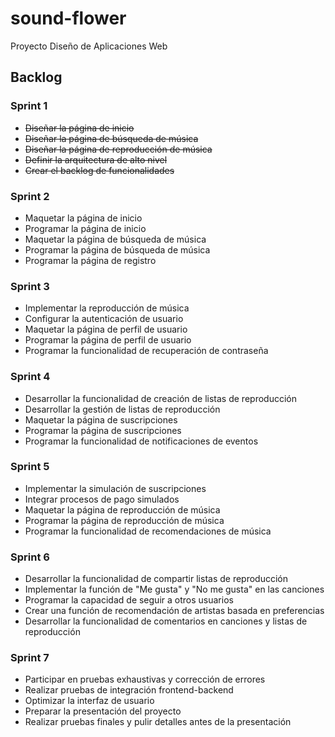 # sound-flower
 Proyecto Diseño de Aplicaciones Web

## Backlog

### Sprint 1

- ~~Diseñar la página de inicio~~
- ~~Diseñar la página de búsqueda de música~~
- ~~Diseñar la página de reproducción de música~~
- ~~Definir la arquitectura de alto nivel~~
- ~~Crear el backlog de funcionalidades~~

### Sprint 2

- Maquetar la página de inicio
- Programar la página de inicio
- Maquetar la página de búsqueda de música
- Programar la página de búsqueda de música
- Programar la página de registro

### Sprint 3

- Implementar la reproducción de música
- Configurar la autenticación de usuario
- Maquetar la página de perfil de usuario
- Programar la página de perfil de usuario
- Programar la funcionalidad de recuperación de contraseña

### Sprint 4

- Desarrollar la funcionalidad de creación de listas de reproducción
- Desarrollar la gestión de listas de reproducción
- Maquetar la página de suscripciones
- Programar la página de suscripciones
- Programar la funcionalidad de notificaciones de eventos

### Sprint 5

- Implementar la simulación de suscripciones
- Integrar procesos de pago simulados
- Maquetar la página de reproducción de música
- Programar la página de reproducción de música
- Programar la funcionalidad de recomendaciones de música

### Sprint 6

- Desarrollar la funcionalidad de compartir listas de reproducción
- Implementar la función de "Me gusta" y "No me gusta" en las canciones
- Programar la capacidad de seguir a otros usuarios
- Crear una función de recomendación de artistas basada en preferencias
- Desarrollar la funcionalidad de comentarios en canciones y listas de reproducción

### Sprint 7

- Participar en pruebas exhaustivas y corrección de errores
- Realizar pruebas de integración frontend-backend
- Optimizar la interfaz de usuario
- Preparar la presentación del proyecto
- Realizar pruebas finales y pulir detalles antes de la presentación
